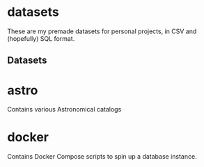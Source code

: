 # datasets

These are my premade datasets for personal projects, in CSV and (hopefully) SQL format.

## Datasets

# astro

Contains various Astronomical catalogs

# docker

Contains Docker Compose scripts to spin up a database instance.
